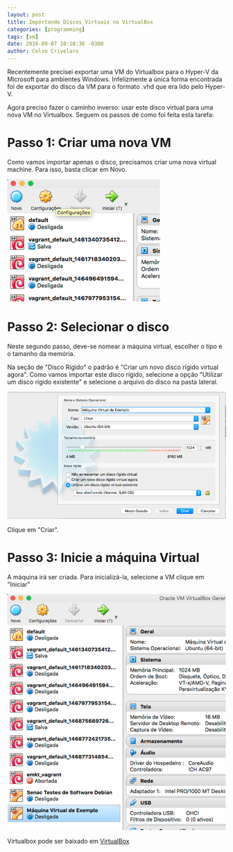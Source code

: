 ```yaml
---
layout: post
title: Importando Discos Virtuais no VirtualBox 
categories: [programming]
tags: [vm]
date: 2016-09-07 10:10:36 -0300
author: Celso Crivelaro
---
```


Recentemente precisei exportar uma VM do Virtualbox para o Hyper-V da Microsoft para ambientes Windows. Infelizmente a única forma encontrada foi de exportar do disco da VM para o formato .vhd que era lido pelo Hyper-V.

Agora preciso fazer o caminho inverso: usar este disco virtual para uma nova VM no Virtualbox. Seguem os passos de como foi feita esta tarefa:

# Passo 1: Criar uma nova VM

Como vamos importar apenas o disco, precisamos criar uma nova virtual machine. Para isso, basta clicar em Novo.

![Criando uma máquina virtual](/images/virtualbox1.png)

# Passo 2: Selecionar o disco

Neste segundo passo, deve-se nomear a máquina virtual, escolher o tipo e o tamanho da memória.

Na seção de "Disco Rígido" o padrão é "Criar um novo disco rígido virtual agora". Como vamos importar este disco rígido, selecione a opção "Utilizar um disco rígido existente" e selecione o arquivo do disco na pasta lateral.

![Selecionando o disco](/images/virtualbox2.png)

Clique em "Criar".

# Passo 3: Inicie a máquina Virtual

A máquina irá ser criada. Para inicializá-la, selecione a VM clique em "Iniciar"

![Inicializando a VM](/images/virtualbox3.png)

Virtualbox pode ser baixado em [VirtualBox][virtualbox]

[virtualbox]: https://www.virtualbox.org/ 
